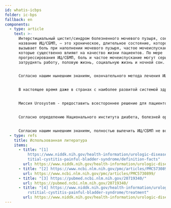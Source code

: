 ```yaml
---
id: whatis-icbps
folder: ic-bps
fallback: en
components:
  - type: article
    text: >-
      Интерстициальный цистит/синдром болезненного мочевого пузыря, сокращенное
      название ИЦ/СБМП, — это хроническое, длительное состояние, которое
      вызывает боль при наполнении мочевого пузыря, частое мочеиспускание -
      которые существенно влияют на качество жизни пациентов. По мере
      прогрессирования ИЦ/СБМП, боль и частое мочеиспускание могут серьезно
      затруднять работу, половую жизнь, социальную жизнь и ночной сон.


      Согласно нашим нынешним знаниям, окончательного метода лечения ИЦ/СБМП не существует. С другой стороны, у пациентов могут отсутствовать симптомы в течение многих лет, и нормальное качество жизни может быть сохранено при условии, что они получат соответствующее лечение. Поддерживающая терапия должна включать наблюдение за состоянием пациента в течение многих лет, возможно, на протяжении всей жизни.


      В настоящее время даже в странах с наиболее развитой системой здравоохранения диагностируется только 5-10% пациентов с ИЦ/ СБМП, хотя, по оценкам, им страдают около 2,4% населения. К сожалению, чем позже пациенту ставят диагноз, тем тяжелее симптомы ИЦ/СБМП. 


      Миссия Urosystem - предоставить всестороннее решение для пациентов с ИЦ/СБМП - от диагностики до надлежащего лечения на нескольких уровнях.


      Согласно определению Национального института диабета, болезней органов пищеварения и почек (NIDDK, США) интерстициальный цистит/синдром болезненного мочевого пузыря (ИЦ/СБМП) - это хроническое или длительное состояние, которое вызывает боль в области мочевого пузыря при его наполнении, а также частое мочеиспускание.[1] Симптомы ИЦ значительно влияют на качество жизни пациента.[2] По мере прогрессирования ИЦ/ СБМП боль и частое мочеиспускание (которое может превышать 80 раз в день) могут серьезно затруднять работу, половую жизнь, социальную жизнь и ночной сон. Другие хронические состояния встречаются чаще у пациентов с ИЦ/СБМП, чем у населения в целом.[3]


      Согласно нашим нынешним знаниям, полностью вылечить ИЦ/СБМП не возможно.[4] С другой стороны, пациенты могут избавиться от симптомов на многие годы и их стандартное качество жизни может быть сохранено при условии, что они получат соответствующее лечение. В связи с увеличением числа диагностированных случаев и продолжительностью терапии ИЦ/СБМП в ближайшем будущем потребует от систем здравоохранения все большего количества ресурсов.
  - type: refs
    title: Использованная литература
    items:
      - title: "[1]
          https://www.niddk.nih.gov/health-information/urologic-diseases/inters\
          titial-cystitis-painful-bladder-syndrome/definition-facts"
        url: https://www.niddk.nih.gov/health-information/urologic-diseases/interstitial-cystitis-painful-bladder-syndrome/definition-facts
      - title: "[2] https://www.ncbi.nlm.nih.gov/pmc/articles/PMC5730899/"
        url: https://www.ncbi.nlm.nih.gov/pmc/articles/PMC5730899/
      - title: "[3] https://pubmed.ncbi.nlm.nih.gov/20719340/"
        url: https://pubmed.ncbi.nlm.nih.gov/20719340/
      - title: "[4] https://www.niddk.nih.gov/health-information/urologic-diseases/inte\
          rstitial-cystitis-painful-bladder-syndrome/treatment"
        url: https://www.niddk.nih.gov/health-information/urologic-diseases/interstitial-cystitis-painful-bladder-syndrome/treatment
---
```

